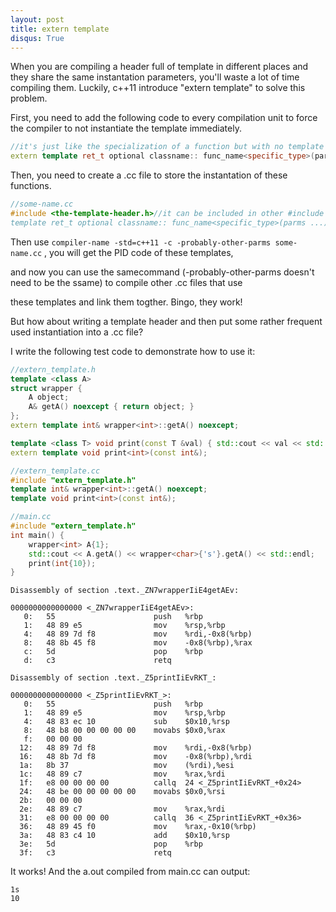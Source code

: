 ```yaml
---
layout: post
title: extern template
disqus: True
---
```


When you are compiling a header full of template in different places and they share the same instantation parameters, you'll 
waste a lot of time compiling them. Luckily, c++11 introduce "extern template" to solve this problem.
<p>First, you need to add the following code to every compilation unit to force the compiler to not instantiate the template 
  immediately.
  
```c++
//it's just like the specialization of a function but with no template paramter list
extern template ret_t optional classname:: func_name<specific_type>(parms ...);
```

Then, you need to create a .cc file to store the instantation of these functions.
  
```c++
//some-name.cc
#include <the-template-header.h>//it can be included in other #include stype\
template ret_t optional classname:: func_name<specific_type>(parms ...);
```

Then use ```compiler-name -std=c++11 -c -probably-other-parms some-name.cc``` , you will get the PID code of these templates, 
<p>and now you can use the samecommand (-probably-other-parms doesn't need to be the ssame) to compile other .cc files that use
<p>these templates and link them togther. Bingo, they work!
  
But how about writing a template header and then put some rather frequent used instantiation into a .cc file?
<p>I write the following test code to demonstrate how to use it:
  
```c++
//extern_template.h
template <class A>
struct wrapper {
    A object;
    A& getA() noexcept { return object; }
};
extern template int& wrapper<int>::getA() noexcept;

template <class T> void print(const T &val) { std::cout << val << std::endl; }
extern template void print<int>(const int&);
```

```c++
//extern_template.cc
#include "extern_template.h"
template int& wrapper<int>::getA() noexcept;
template void print<int>(const int&);
```

```c++
//main.cc
#include "extern_template.h"
int main() {
    wrapper<int> A{1};
    std::cout << A.getA() << wrapper<char>{'s'}.getA() << std::endl;
    print(int{10});
}
```

```Assembly
Disassembly of section .text._ZN7wrapperIiE4getAEv:                                                                                                                                                                                                                            
                                                                                                                                                                                                                                                                               
0000000000000000 <_ZN7wrapperIiE4getAEv>:                                                                                                                                                                                                                                      
   0:   55                      push   %rbp                                                                                                                                                                                                                                    
   1:   48 89 e5                mov    %rsp,%rbp                                                                                                                                                                                                                               
   4:   48 89 7d f8             mov    %rdi,-0x8(%rbp)                                                                                                                                                                                                                         
   8:   48 8b 45 f8             mov    -0x8(%rbp),%rax                                                                                                                                                                                                                         
   c:   5d                      pop    %rbp                                                                                                                                                                                                                                    
   d:   c3                      retq                                                                                                                                                                                                                                           
                                                                                                                                                                                                                                                                               
Disassembly of section .text._Z5printIiEvRKT_:                                                                                                                                                                                                                                 
                                                                                                                                                                                                                                                                               
0000000000000000 <_Z5printIiEvRKT_>:                                                                                                                                                                                                                                           
   0:   55                      push   %rbp
   1:   48 89 e5                mov    %rsp,%rbp
   4:   48 83 ec 10             sub    $0x10,%rsp
   8:   48 b8 00 00 00 00 00    movabs $0x0,%rax
   f:   00 00 00 
  12:   48 89 7d f8             mov    %rdi,-0x8(%rbp)
  16:   48 8b 7d f8             mov    -0x8(%rbp),%rdi
  1a:   8b 37                   mov    (%rdi),%esi
  1c:   48 89 c7                mov    %rax,%rdi
  1f:   e8 00 00 00 00          callq  24 <_Z5printIiEvRKT_+0x24>
  24:   48 be 00 00 00 00 00    movabs $0x0,%rsi
  2b:   00 00 00 
  2e:   48 89 c7                mov    %rax,%rdi
  31:   e8 00 00 00 00          callq  36 <_Z5printIiEvRKT_+0x36>
  36:   48 89 45 f0             mov    %rax,-0x10(%rbp)
  3a:   48 83 c4 10             add    $0x10,%rsp
  3e:   5d                      pop    %rbp
  3f:   c3                      retq   

```

It works!
And the a.out compiled from main.cc can output:
```
1s
10
```
